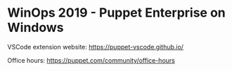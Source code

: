 # WinOps 2019 - Puppet Enterprise on Windows

VSCode extension website: https://puppet-vscode.github.io/

Office hours: https://puppet.com/community/office-hours



